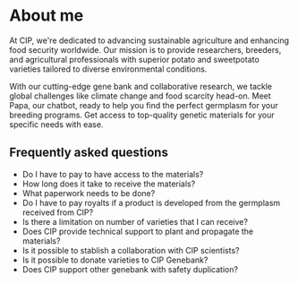 # About me

At CIP, we're dedicated to advancing sustainable agriculture and enhancing food security worldwide. Our mission is to provide researchers, breeders, and agricultural professionals with superior potato and sweetpotato varieties tailored to diverse environmental conditions.

With our cutting-edge gene bank and collaborative research, we tackle global challenges like climate change and food scarcity head-on. Meet Papa, our chatbot, ready to help you find the perfect germplasm for your breeding programs. Get access to top-quality genetic materials for your specific needs with ease.

## Frequently asked questions

- Do I have to pay to have access to the materials?
- How long does it take to receive the materials?
- What paperwork needs to be done?
- Do I have to pay royalts if a product is developed from the germplasm received from CIP?
- Is there a limitation on number of varieties that I can receive?
- Does CIP provide technical support to plant and propagate the materials?
- Is it possible to stablish a collaboration with CIP scientists?
- Is it possible to donate varieties to CIP Genebank?
- Does CIP support other genebank with safety duplication?
